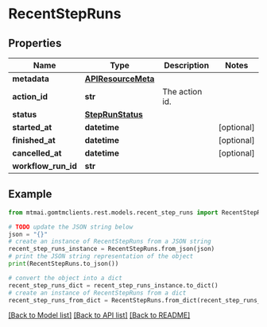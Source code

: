 # RecentStepRuns


## Properties

Name | Type | Description | Notes
------------ | ------------- | ------------- | -------------
**metadata** | [**APIResourceMeta**](APIResourceMeta.md) |  | 
**action_id** | **str** | The action id. | 
**status** | [**StepRunStatus**](StepRunStatus.md) |  | 
**started_at** | **datetime** |  | [optional] 
**finished_at** | **datetime** |  | [optional] 
**cancelled_at** | **datetime** |  | [optional] 
**workflow_run_id** | **str** |  | 

## Example

```python
from mtmai.gomtmclients.rest.models.recent_step_runs import RecentStepRuns

# TODO update the JSON string below
json = "{}"
# create an instance of RecentStepRuns from a JSON string
recent_step_runs_instance = RecentStepRuns.from_json(json)
# print the JSON string representation of the object
print(RecentStepRuns.to_json())

# convert the object into a dict
recent_step_runs_dict = recent_step_runs_instance.to_dict()
# create an instance of RecentStepRuns from a dict
recent_step_runs_from_dict = RecentStepRuns.from_dict(recent_step_runs_dict)
```
[[Back to Model list]](../README.md#documentation-for-models) [[Back to API list]](../README.md#documentation-for-api-endpoints) [[Back to README]](../README.md)


